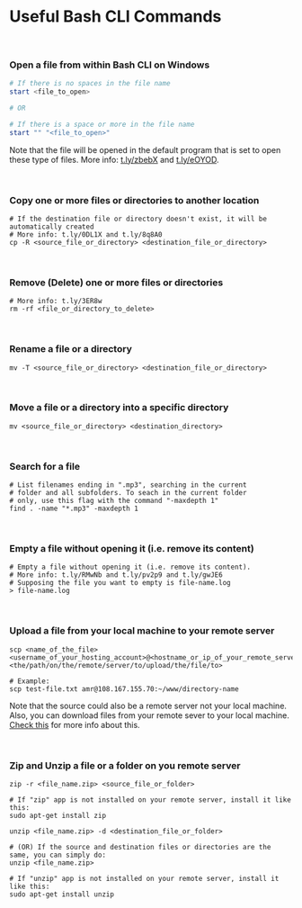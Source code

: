 # Useful Bash CLI Commands

<br>

### Open a file from within Bash CLI on Windows

```powershell
# If there is no spaces in the file name 
start <file_to_open>

# OR

# If there is a space or more in the file name
start "" "<file_to_open>"
```

Note that the file will be opened in the default program that is set to open these type of files. More info: [t.ly/zbebX](https://t.ly/zbebX) and [t.ly/eOYOD](https://t.ly/eOYOD).

<br>

### Copy one or more files or directories to another location

```shell
# If the destination file or directory doesn't exist, it will be automatically created
# More info: t.ly/0DL1X and t.ly/8q8A0
cp -R <source_file_or_directory> <destination_file_or_directory>
```

<br>

### Remove (Delete) one or more files or directories

```shell
# More info: t.ly/3ER8w
rm -rf <file_or_directory_to_delete>
```

<br>

### Rename a file or a directory

```shell
mv -T <source_file_or_directory> <destination_file_or_directory>
```

<br>

### Move a file or a directory into a specific directory

```shell
mv <source_file_or_directory> <destination_directory>
```

<br>

### Search for a file

```shell
# List filenames ending in ".mp3", searching in the current
# folder and all subfolders. To seach in the current folder
# only, use this flag with the command "-maxdepth 1"
find . -name "*.mp3" -maxdepth 1
```

<br>

### Empty a file without opening it (i.e. remove its content)

```shell
# Empty a file without opening it (i.e. remove its content). 
# More info: t.ly/RMwNb and t.ly/pv2p9 and t.ly/gwJE6
# Supposing the file you want to empty is file-name.log
> file-name.log
```

<br>

### Upload a file from your local machine to your remote server

```shell
scp <name_of_the_file> <username_of_your_hosting_account>@<hostname_or_ip_of_your_remote_server>:<the/path/on/the/remote/server/to/upload/the/file/to>

# Example:
scp test-file.txt amr@108.167.155.70:~/www/directory-name
```

Note that the source could also be a remote server not your local machine. Also, you can download files from your remote sever to your local machine. [Check this](https://superuser.com/a/850743/398793) for more info about this.

<br>

### Zip and Unzip a file or a folder on you remote server

```shell
zip -r <file_name.zip> <source_file_or_folder>

# If "zip" app is not installed on your remote server, install it like this:
sudo apt-get install zip
```

```shell
unzip <file_name.zip> -d <destination_file_or_folder>

# (OR) If the source and destination files or directories are the same, you can simply do:
unzip <file_name.zip>

# If "unzip" app is not installed on your remote server, install it like this:
sudo apt-get install unzip
```

<br>
